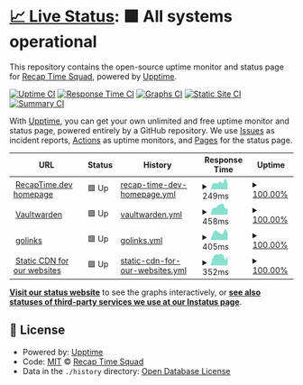 # [📈 Live Status](https://status.recaptime.eu.org): <!--live status--> **🟩 All systems operational**

This repository contains the open-source uptime monitor and status page for [Recap Time Squad](https://recaptime.eu.org), powered by [Upptime](https://github.com/upptime/upptime).

[![Uptime CI](https://github.com/RecapTime/infra-monitoring/workflows/Uptime%20CI/badge.svg)](https://github.com/RecapTime/infra-monitoring/actions?query=workflow%3A%22Uptime+CI%22)
[![Response Time CI](https://github.com/RecapTime/infra-monitoring/workflows/Response%20Time%20CI/badge.svg)](https://github.com/RecapTime/infra-monitoring/actions?query=workflow%3A%22Response+Time+CI%22)
[![Graphs CI](https://github.com/RecapTime/infra-monitoring/workflows/Graphs%20CI/badge.svg)](https://github.com/RecapTime/infra-monitoring/actions?query=workflow%3A%22Graphs+CI%22)
[![Static Site CI](https://github.com/RecapTime/infra-monitoring/workflows/Static%20Site%20CI/badge.svg)](https://github.com/RecapTime/infra-monitoring/actions?query=workflow%3A%22Static+Site+CI%22)
[![Summary CI](https://github.com/RecapTime/infra-monitoring/workflows/Summary%20CI/badge.svg)](https://github.com/RecapTime/infra-monitoring/actions?query=workflow%3A%22Summary+CI%22)

With [Upptime](https://upptime.js.org), you can get your own unlimited and free uptime monitor and status page, powered entirely by a GitHub repository. We use [Issues](https://github.com/RecapTime/infra-monitoring/issues) as incident reports, [Actions](https://github.com/RecapTime/infra-monitoring/actions) as uptime monitors, and [Pages](https://status.recaptime.eu.org) for the status page.

<!--start: status pages-->
<!-- This summary is generated by Upptime (https://github.com/upptime/upptime) -->
<!-- Do not edit this manually, your changes will be overwritten -->
<!-- prettier-ignore -->
| URL | Status | History | Response Time | Uptime |
| --- | ------ | ------- | ------------- | ------ |
| <img alt="" src="https://icons.duckduckgo.com/ip3/recaptime.eu.org.ico" height="13"> [RecapTime.dev homepage](https://recaptime.eu.org) | 🟩 Up | [recap-time-dev-homepage.yml](https://github.com/recaptime-dev/infra-monitoring/commits/HEAD/history/recap-time-dev-homepage.yml) | <details><summary><img alt="Response time graph" src="./graphs/recap-time-dev-homepage/response-time-week.png" height="20"> 249ms</summary><br><a href="https://status.recaptime.eu.org/history/recap-time-dev-homepage"><img alt="Response time 259" src="https://img.shields.io/endpoint?url=https%3A%2F%2Fraw.githubusercontent.com%2Frecaptime-dev%2Finfra-monitoring%2FHEAD%2Fapi%2Frecap-time-dev-homepage%2Fresponse-time.json"></a><br><a href="https://status.recaptime.eu.org/history/recap-time-dev-homepage"><img alt="24-hour response time 268" src="https://img.shields.io/endpoint?url=https%3A%2F%2Fraw.githubusercontent.com%2Frecaptime-dev%2Finfra-monitoring%2FHEAD%2Fapi%2Frecap-time-dev-homepage%2Fresponse-time-day.json"></a><br><a href="https://status.recaptime.eu.org/history/recap-time-dev-homepage"><img alt="7-day response time 249" src="https://img.shields.io/endpoint?url=https%3A%2F%2Fraw.githubusercontent.com%2Frecaptime-dev%2Finfra-monitoring%2FHEAD%2Fapi%2Frecap-time-dev-homepage%2Fresponse-time-week.json"></a><br><a href="https://status.recaptime.eu.org/history/recap-time-dev-homepage"><img alt="30-day response time 270" src="https://img.shields.io/endpoint?url=https%3A%2F%2Fraw.githubusercontent.com%2Frecaptime-dev%2Finfra-monitoring%2FHEAD%2Fapi%2Frecap-time-dev-homepage%2Fresponse-time-month.json"></a><br><a href="https://status.recaptime.eu.org/history/recap-time-dev-homepage"><img alt="1-year response time 259" src="https://img.shields.io/endpoint?url=https%3A%2F%2Fraw.githubusercontent.com%2Frecaptime-dev%2Finfra-monitoring%2FHEAD%2Fapi%2Frecap-time-dev-homepage%2Fresponse-time-year.json"></a></details> | <details><summary><a href="https://status.recaptime.eu.org/history/recap-time-dev-homepage">100.00%</a></summary><a href="https://status.recaptime.eu.org/history/recap-time-dev-homepage"><img alt="All-time uptime 100.00%" src="https://img.shields.io/endpoint?url=https%3A%2F%2Fraw.githubusercontent.com%2Frecaptime-dev%2Finfra-monitoring%2FHEAD%2Fapi%2Frecap-time-dev-homepage%2Fuptime.json"></a><br><a href="https://status.recaptime.eu.org/history/recap-time-dev-homepage"><img alt="24-hour uptime 100.00%" src="https://img.shields.io/endpoint?url=https%3A%2F%2Fraw.githubusercontent.com%2Frecaptime-dev%2Finfra-monitoring%2FHEAD%2Fapi%2Frecap-time-dev-homepage%2Fuptime-day.json"></a><br><a href="https://status.recaptime.eu.org/history/recap-time-dev-homepage"><img alt="7-day uptime 100.00%" src="https://img.shields.io/endpoint?url=https%3A%2F%2Fraw.githubusercontent.com%2Frecaptime-dev%2Finfra-monitoring%2FHEAD%2Fapi%2Frecap-time-dev-homepage%2Fuptime-week.json"></a><br><a href="https://status.recaptime.eu.org/history/recap-time-dev-homepage"><img alt="30-day uptime 100.00%" src="https://img.shields.io/endpoint?url=https%3A%2F%2Fraw.githubusercontent.com%2Frecaptime-dev%2Finfra-monitoring%2FHEAD%2Fapi%2Frecap-time-dev-homepage%2Fuptime-month.json"></a><br><a href="https://status.recaptime.eu.org/history/recap-time-dev-homepage"><img alt="1-year uptime 100.00%" src="https://img.shields.io/endpoint?url=https%3A%2F%2Fraw.githubusercontent.com%2Frecaptime-dev%2Finfra-monitoring%2FHEAD%2Fapi%2Frecap-time-dev-homepage%2Fuptime-year.json"></a></details>
| <img alt="" src="https://icons.duckduckgo.com/ip3/vault.recaptime.eu.org.ico" height="13"> [Vaultwarden](https://vault.recaptime.eu.org/alive) | 🟩 Up | [vaultwarden.yml](https://github.com/recaptime-dev/infra-monitoring/commits/HEAD/history/vaultwarden.yml) | <details><summary><img alt="Response time graph" src="./graphs/vaultwarden/response-time-week.png" height="20"> 458ms</summary><br><a href="https://status.recaptime.eu.org/history/vaultwarden"><img alt="Response time 770" src="https://img.shields.io/endpoint?url=https%3A%2F%2Fraw.githubusercontent.com%2Frecaptime-dev%2Finfra-monitoring%2FHEAD%2Fapi%2Fvaultwarden%2Fresponse-time.json"></a><br><a href="https://status.recaptime.eu.org/history/vaultwarden"><img alt="24-hour response time 565" src="https://img.shields.io/endpoint?url=https%3A%2F%2Fraw.githubusercontent.com%2Frecaptime-dev%2Finfra-monitoring%2FHEAD%2Fapi%2Fvaultwarden%2Fresponse-time-day.json"></a><br><a href="https://status.recaptime.eu.org/history/vaultwarden"><img alt="7-day response time 458" src="https://img.shields.io/endpoint?url=https%3A%2F%2Fraw.githubusercontent.com%2Frecaptime-dev%2Finfra-monitoring%2FHEAD%2Fapi%2Fvaultwarden%2Fresponse-time-week.json"></a><br><a href="https://status.recaptime.eu.org/history/vaultwarden"><img alt="30-day response time 452" src="https://img.shields.io/endpoint?url=https%3A%2F%2Fraw.githubusercontent.com%2Frecaptime-dev%2Finfra-monitoring%2FHEAD%2Fapi%2Fvaultwarden%2Fresponse-time-month.json"></a><br><a href="https://status.recaptime.eu.org/history/vaultwarden"><img alt="1-year response time 770" src="https://img.shields.io/endpoint?url=https%3A%2F%2Fraw.githubusercontent.com%2Frecaptime-dev%2Finfra-monitoring%2FHEAD%2Fapi%2Fvaultwarden%2Fresponse-time-year.json"></a></details> | <details><summary><a href="https://status.recaptime.eu.org/history/vaultwarden">100.00%</a></summary><a href="https://status.recaptime.eu.org/history/vaultwarden"><img alt="All-time uptime 98.73%" src="https://img.shields.io/endpoint?url=https%3A%2F%2Fraw.githubusercontent.com%2Frecaptime-dev%2Finfra-monitoring%2FHEAD%2Fapi%2Fvaultwarden%2Fuptime.json"></a><br><a href="https://status.recaptime.eu.org/history/vaultwarden"><img alt="24-hour uptime 100.00%" src="https://img.shields.io/endpoint?url=https%3A%2F%2Fraw.githubusercontent.com%2Frecaptime-dev%2Finfra-monitoring%2FHEAD%2Fapi%2Fvaultwarden%2Fuptime-day.json"></a><br><a href="https://status.recaptime.eu.org/history/vaultwarden"><img alt="7-day uptime 100.00%" src="https://img.shields.io/endpoint?url=https%3A%2F%2Fraw.githubusercontent.com%2Frecaptime-dev%2Finfra-monitoring%2FHEAD%2Fapi%2Fvaultwarden%2Fuptime-week.json"></a><br><a href="https://status.recaptime.eu.org/history/vaultwarden"><img alt="30-day uptime 100.00%" src="https://img.shields.io/endpoint?url=https%3A%2F%2Fraw.githubusercontent.com%2Frecaptime-dev%2Finfra-monitoring%2FHEAD%2Fapi%2Fvaultwarden%2Fuptime-month.json"></a><br><a href="https://status.recaptime.eu.org/history/vaultwarden"><img alt="1-year uptime 98.73%" src="https://img.shields.io/endpoint?url=https%3A%2F%2Fraw.githubusercontent.com%2Frecaptime-dev%2Finfra-monitoring%2FHEAD%2Fapi%2Fvaultwarden%2Fuptime-year.json"></a></details>
| <img alt="" src="https://icons.duckduckgo.com/ip3/go.recaptime.eu.org.ico" height="13"> [golinks](https://go.recaptime.eu.org/ping) | 🟩 Up | [golinks.yml](https://github.com/recaptime-dev/infra-monitoring/commits/HEAD/history/golinks.yml) | <details><summary><img alt="Response time graph" src="./graphs/golinks/response-time-week.png" height="20"> 405ms</summary><br><a href="https://status.recaptime.eu.org/history/golinks"><img alt="Response time 425" src="https://img.shields.io/endpoint?url=https%3A%2F%2Fraw.githubusercontent.com%2Frecaptime-dev%2Finfra-monitoring%2FHEAD%2Fapi%2Fgolinks%2Fresponse-time.json"></a><br><a href="https://status.recaptime.eu.org/history/golinks"><img alt="24-hour response time 263" src="https://img.shields.io/endpoint?url=https%3A%2F%2Fraw.githubusercontent.com%2Frecaptime-dev%2Finfra-monitoring%2FHEAD%2Fapi%2Fgolinks%2Fresponse-time-day.json"></a><br><a href="https://status.recaptime.eu.org/history/golinks"><img alt="7-day response time 405" src="https://img.shields.io/endpoint?url=https%3A%2F%2Fraw.githubusercontent.com%2Frecaptime-dev%2Finfra-monitoring%2FHEAD%2Fapi%2Fgolinks%2Fresponse-time-week.json"></a><br><a href="https://status.recaptime.eu.org/history/golinks"><img alt="30-day response time 410" src="https://img.shields.io/endpoint?url=https%3A%2F%2Fraw.githubusercontent.com%2Frecaptime-dev%2Finfra-monitoring%2FHEAD%2Fapi%2Fgolinks%2Fresponse-time-month.json"></a><br><a href="https://status.recaptime.eu.org/history/golinks"><img alt="1-year response time 425" src="https://img.shields.io/endpoint?url=https%3A%2F%2Fraw.githubusercontent.com%2Frecaptime-dev%2Finfra-monitoring%2FHEAD%2Fapi%2Fgolinks%2Fresponse-time-year.json"></a></details> | <details><summary><a href="https://status.recaptime.eu.org/history/golinks">100.00%</a></summary><a href="https://status.recaptime.eu.org/history/golinks"><img alt="All-time uptime 99.99%" src="https://img.shields.io/endpoint?url=https%3A%2F%2Fraw.githubusercontent.com%2Frecaptime-dev%2Finfra-monitoring%2FHEAD%2Fapi%2Fgolinks%2Fuptime.json"></a><br><a href="https://status.recaptime.eu.org/history/golinks"><img alt="24-hour uptime 100.00%" src="https://img.shields.io/endpoint?url=https%3A%2F%2Fraw.githubusercontent.com%2Frecaptime-dev%2Finfra-monitoring%2FHEAD%2Fapi%2Fgolinks%2Fuptime-day.json"></a><br><a href="https://status.recaptime.eu.org/history/golinks"><img alt="7-day uptime 100.00%" src="https://img.shields.io/endpoint?url=https%3A%2F%2Fraw.githubusercontent.com%2Frecaptime-dev%2Finfra-monitoring%2FHEAD%2Fapi%2Fgolinks%2Fuptime-week.json"></a><br><a href="https://status.recaptime.eu.org/history/golinks"><img alt="30-day uptime 100.00%" src="https://img.shields.io/endpoint?url=https%3A%2F%2Fraw.githubusercontent.com%2Frecaptime-dev%2Finfra-monitoring%2FHEAD%2Fapi%2Fgolinks%2Fuptime-month.json"></a><br><a href="https://status.recaptime.eu.org/history/golinks"><img alt="1-year uptime 99.99%" src="https://img.shields.io/endpoint?url=https%3A%2F%2Fraw.githubusercontent.com%2Frecaptime-dev%2Finfra-monitoring%2FHEAD%2Fapi%2Fgolinks%2Fuptime-year.json"></a></details>
| <img alt="" src="https://icons.duckduckgo.com/ip3/static.rtdevcdn.net.eu.org.ico" height="13"> [Static CDN for our websites](https://static.rtdevcdn.net.eu.org/ping) | 🟩 Up | [static-cdn-for-our-websites.yml](https://github.com/recaptime-dev/infra-monitoring/commits/HEAD/history/static-cdn-for-our-websites.yml) | <details><summary><img alt="Response time graph" src="./graphs/static-cdn-for-our-websites/response-time-week.png" height="20"> 352ms</summary><br><a href="https://status.recaptime.eu.org/history/static-cdn-for-our-websites"><img alt="Response time 359" src="https://img.shields.io/endpoint?url=https%3A%2F%2Fraw.githubusercontent.com%2Frecaptime-dev%2Finfra-monitoring%2FHEAD%2Fapi%2Fstatic-cdn-for-our-websites%2Fresponse-time.json"></a><br><a href="https://status.recaptime.eu.org/history/static-cdn-for-our-websites"><img alt="24-hour response time 405" src="https://img.shields.io/endpoint?url=https%3A%2F%2Fraw.githubusercontent.com%2Frecaptime-dev%2Finfra-monitoring%2FHEAD%2Fapi%2Fstatic-cdn-for-our-websites%2Fresponse-time-day.json"></a><br><a href="https://status.recaptime.eu.org/history/static-cdn-for-our-websites"><img alt="7-day response time 352" src="https://img.shields.io/endpoint?url=https%3A%2F%2Fraw.githubusercontent.com%2Frecaptime-dev%2Finfra-monitoring%2FHEAD%2Fapi%2Fstatic-cdn-for-our-websites%2Fresponse-time-week.json"></a><br><a href="https://status.recaptime.eu.org/history/static-cdn-for-our-websites"><img alt="30-day response time 350" src="https://img.shields.io/endpoint?url=https%3A%2F%2Fraw.githubusercontent.com%2Frecaptime-dev%2Finfra-monitoring%2FHEAD%2Fapi%2Fstatic-cdn-for-our-websites%2Fresponse-time-month.json"></a><br><a href="https://status.recaptime.eu.org/history/static-cdn-for-our-websites"><img alt="1-year response time 359" src="https://img.shields.io/endpoint?url=https%3A%2F%2Fraw.githubusercontent.com%2Frecaptime-dev%2Finfra-monitoring%2FHEAD%2Fapi%2Fstatic-cdn-for-our-websites%2Fresponse-time-year.json"></a></details> | <details><summary><a href="https://status.recaptime.eu.org/history/static-cdn-for-our-websites">100.00%</a></summary><a href="https://status.recaptime.eu.org/history/static-cdn-for-our-websites"><img alt="All-time uptime 99.99%" src="https://img.shields.io/endpoint?url=https%3A%2F%2Fraw.githubusercontent.com%2Frecaptime-dev%2Finfra-monitoring%2FHEAD%2Fapi%2Fstatic-cdn-for-our-websites%2Fuptime.json"></a><br><a href="https://status.recaptime.eu.org/history/static-cdn-for-our-websites"><img alt="24-hour uptime 100.00%" src="https://img.shields.io/endpoint?url=https%3A%2F%2Fraw.githubusercontent.com%2Frecaptime-dev%2Finfra-monitoring%2FHEAD%2Fapi%2Fstatic-cdn-for-our-websites%2Fuptime-day.json"></a><br><a href="https://status.recaptime.eu.org/history/static-cdn-for-our-websites"><img alt="7-day uptime 100.00%" src="https://img.shields.io/endpoint?url=https%3A%2F%2Fraw.githubusercontent.com%2Frecaptime-dev%2Finfra-monitoring%2FHEAD%2Fapi%2Fstatic-cdn-for-our-websites%2Fuptime-week.json"></a><br><a href="https://status.recaptime.eu.org/history/static-cdn-for-our-websites"><img alt="30-day uptime 100.00%" src="https://img.shields.io/endpoint?url=https%3A%2F%2Fraw.githubusercontent.com%2Frecaptime-dev%2Finfra-monitoring%2FHEAD%2Fapi%2Fstatic-cdn-for-our-websites%2Fuptime-month.json"></a><br><a href="https://status.recaptime.eu.org/history/static-cdn-for-our-websites"><img alt="1-year uptime 99.99%" src="https://img.shields.io/endpoint?url=https%3A%2F%2Fraw.githubusercontent.com%2Frecaptime-dev%2Finfra-monitoring%2FHEAD%2Fapi%2Fstatic-cdn-for-our-websites%2Fuptime-year.json"></a></details>

<!--end: status pages-->

[**Visit our status website**](https://status.recaptime.eu.org) to see the graphs interactively, or [**see also statuses of third-party services we use at our Instatus page**](https://recaptimesquad.instatus.com).

## 📄 License

- Powered by: [Upptime](https://github.com/upptime/upptime)
- Code: [MIT](./LICENSE) © [Recap Time Squad](https://recaptime.eu.org)
- Data in the `./history` directory: [Open Database License](https://opendatacommons.org/licenses/odbl/1-0/)
